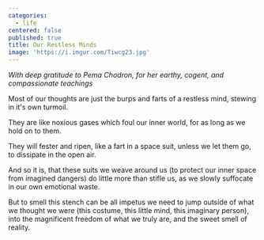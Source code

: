 ```yaml
---
categories:
  - life
centered: false
published: true
title: Our Restless Minds
image: 'https://i.imgur.com/Tiwcg23.jpg'
---
```

_With deep gratitude to Pema Chodron, 
for her earthy, cogent, and compassionate teachings_

Most of our thoughts
are just the burps and farts
of a restless mind,
stewing in it's own turmoil.

They are like noxious gases
which foul our inner world,
for as long as we hold on to them.

They will fester and ripen,
like a fart in a space suit,
unless we let them go,
to dissipate in the open air.

And so it is,
that these suits we weave around us
(to protect our inner space
from  imagined dangers)
do little more than stifle us,
as we slowly suffocate
in our own emotional waste.

But to smell this stench
can be all impetus we need
to jump outside 
of what we thought we were
(this costume, this little mind,
this imaginary person),
into the magnificent freedom
of what we truly are,
and the sweet smell
of reality.
